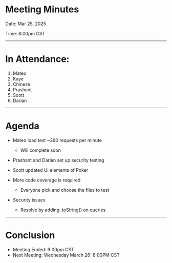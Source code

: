 Meeting Minutes
===============
Date: Mar 25, 2025

Time: 8:00pm CST

-------------------

# In Attendance:
1. Mateo
2. Kaye
3. Chineze
4. Prashant
5. Scott
6. Darian

-------------------

# Agenda

* Mateo load test ~360 requests per minute
    * Will complete soon

* Prashant and Darian set up security testing

* Scott updated UI elements of Poker

* More code coverage is required
    * Everyone pick and choose the files to test

* Security issues
    * Resolve by adding .toString() on queries

-------------------
# Conclusion
* Meeting Ended: 9:00pm CST
* Next Meeting: Wednesday March 26: 8:00PM CST